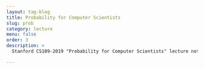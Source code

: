 ```yaml
---
layout: tag-blog
title: Probability for Computer Scientists
slug: prob
category: lecture
menu: false
order: 3
description: >
  Stanford CS109-2019 "Probability for Computer Scientists" lecture note

---
```

